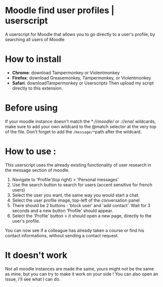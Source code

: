 # Moodle find user profiles | userscript
A userscript for Moodle that allows you to go directly to a user's profile, by searching all users of Moodle

# How to install 
- **Chrome**: download Tampermonkey or Violentmonkey
- **Firefox**: download Greasemonkey, Tampermonkey, or Violentmonkey
- **Safari**: downloadTampermonkey or Userscripts
Then upload my script directly to this extension.

# Before using 
If your moodle instance doesn't match the *://*moodle*/ or *://ena*/ wildcards, make sure to add your own wildcard to the @match selector at the very top of the file. Don't forget to add the `/message/*`path after the wildcard.


# How to use :
This userscript uses the already existing functionality of user research in the message section of moodle.
1) Navigate to 'Profile'(top right) > 'Personal messages' 
2) Use the search button to search for users (accent sensitive for french users)
3) Select the user you want, the same way you would start a chat.
4) Select the user profile image, top-left of the conversation panel
5) There should be 2 buttons : 'block user' and 'add contact'. Wait for 3 seconds and a new button 'Profile' should appear.
6) Select the 'Profile' button > it should open a new page, directly to the user's profile.

You can now see if a colleague has already taken a course or find his contact informations, without sending a contact request.

# It doesn't work
Not all moodle instances are made the same, yours might not be the same as mine, but you can try to make it work on your side !
You can also open an issue, i'll see what I can do.

